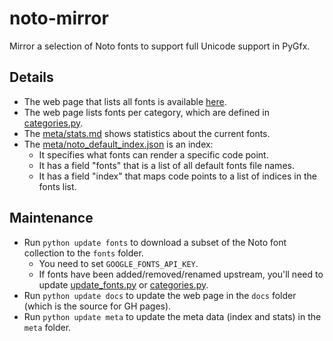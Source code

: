 # noto-mirror

Mirror a selection of Noto fonts to support full Unicode support in PyGfx.


## Details

* The web page that lists all fonts is available [here](https://pygfx.github.io/noto-mirror/).
* The web page lists fonts per category, which are defined in [categories.py](update/categories.py).
* The [meta/stats.md](meta/stats.md) shows statistics about the current fonts.
* The [meta/noto_default_index.json](meta/noto_default_index.json) is an index:
    * It specifies what fonts can render a specific code point.
    * It has a field "fonts" that is a list of all default fonts file names.
    * It has a field "index" that maps code points to a list of indices in the fonts list.


## Maintenance

* Run ``python update fonts`` to download a subset of the Noto font collection to the ``fonts`` folder.
    * You need to set `GOOGLE_FONTS_API_KEY`.
    * If fonts have been added/removed/renamed upstream, you'll need to update [update_fonts.py](update/update_fonts.py) or [categories.py](update/categories.py).
* Run ``python update docs`` to update the web page in the ``docs`` folder (which is the source for GH pages).
* Run ``python update meta`` to update the meta data (index and stats) in the ``meta`` folder.
